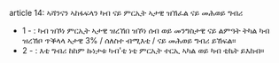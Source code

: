 article 14: ኣሻንናን ኣከፋፍላን ካብ ናይ ምርኢት ኣታዊ ዝኽፈል ናይ መሕወይ ግብሪ

<ul>
			<li>1 - : ካብ ዝኾነ ምርኢት ኣታዊ ዝረኸበ ዝኾነ ሰብ ወይ መንግስታዊ ናይ ልምዓት ትካል ካብ ዝረኸቦ ጥቕላላ ኣታዊ 3% &#x2F; ሰለስተ ብሚእቲ &#x2F; ናይ መሕወይ ግብሪ ይኸፍል።<ul>
			</ul></li>			<li>2 - : እቲ ግብሪ ከከም ኩነታቱ ካብ&#39;ቲ ነቲ ምርኢት ተርኢ ኣካል ወይ ካብ ቲኬት ይእከብ።<ul>
			</ul></li></ul>